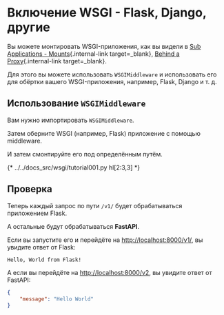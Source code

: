 # Включение WSGI - Flask, Django, другие

Вы можете монтировать WSGI-приложения, как вы видели в [Sub Applications - Mounts](sub-applications.md){.internal-link target=_blank}, [Behind a Proxy](behind-a-proxy.md){.internal-link target=_blank}.

Для этого вы можете использовать `WSGIMiddleware` и использовать его для обёртки вашего WSGI-приложения, например, Flask, Django и т. д.

## Использование `WSGIMiddleware`

Вам нужно импортировать `WSGIMiddleware`.

Затем оберните WSGI (например, Flask) приложение с помощью middleware.

И затем смонтируйте его под определённым путём.

{* ../../docs_src/wsgi/tutorial001.py hl[2:3,3] *}

## Проверка

Теперь каждый запрос по пути `/v1/` будет обрабатываться приложением Flask.

А остальные будут обрабатываться **FastAPI**.

Если вы запустите его и перейдёте на <a href="http://localhost:8000/v1/" class="external-link" target="_blank">http://localhost:8000/v1/</a>, вы увидите ответ от Flask:

```txt
Hello, World from Flask!
```

А если вы перейдёте на <a href="http://localhost:8000/v2" class="external-link" target="_blank">http://localhost:8000/v2</a>, вы увидите ответ от FastAPI:

```JSON
{
    "message": "Hello World"
}
```

